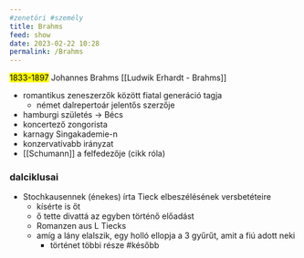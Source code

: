 ```yaml
---
#zenetöri #személy
title: Brahms
feed: show
date: 2023-02-22 10:28
permalink: /Brahms
---
```

<mark>1833-1897</mark>
Johannes Brahms
[[Ludwik Erhardt - Brahms]]

- romantikus zeneszerzők között fiatal generáció tagja
	- német dalrepertoár jelentős szerzője
- hamburgi születés -> Bécs
- koncertező zongorista
- karnagy Singakademie-n
- konzervatívabb irányzat
- [[Schumann]] a felfedezője (cikk róla)

### dalciklusai
- Stochkausennek (énekes) írta Tieck elbeszélésének versbetéteire
	- kísérte is őt
	- ő tette divattá az egyben történő előadást
	- Romanzen aus L Tiecks
	- amíg a lány elalszik, egy holló ellopja a 3 gyűrűt, amit a fiú adott neki
		- történet többi része #később 